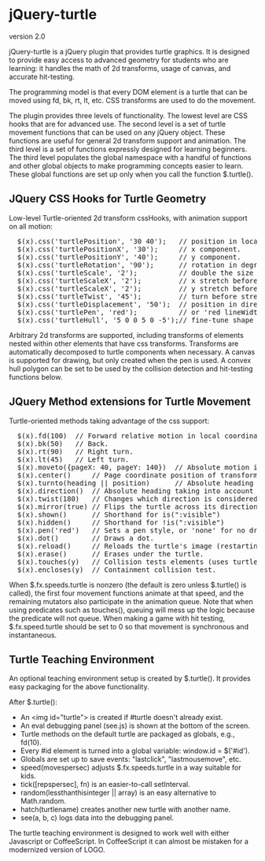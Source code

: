 jQuery-turtle
=============

version 2.0

jQuery-turtle is a jQuery plugin that provides turtle graphics.
It is designed to provide easy access to advanced geometry for
students who are learning: it handles the math of 2d transforms,
usage of canvas, and accurate hit-testing.

The programming model is that every DOM element is a turtle that
can be moved using fd, bk, rt, lt, etc.  CSS transforms are used
to do the movement.

The plugin provides three levels of functionality.  The lowest
level are CSS hooks that are for advanced use.  The second level
is a set of turtle movement functions that can be used on any
jQuery object.  These functions are useful for general 2d transform
support and animation.  The third level is a set of functions
expressly designed for learning beginners.  The third level
populates the global namespace with a handful of functions and
other global objects to make programming concepts easier to
learn.  These global functions are set up only when you call the
function $.turtle().

JQuery CSS Hooks for Turtle Geometry
------------------------------------

Low-level Turtle-oriented 2d transform cssHooks, with animation
support on all motion:
<pre>
  $(x).css('turtlePosition', '30 40');   // position in local coordinates.
  $(x).css('turtlePositionX', '30');     // x component.
  $(x).css('turtlePositionY', '40');     // y component.
  $(x).css('turtleRotation', '90');      // rotation in degrees.
  $(x).css('turtleScale', '2');          // double the size of any element.
  $(x).css('turtleScaleX', '2');         // x stretch before rotate after twist.
  $(x).css('turtleScaleX', '2');         // y stretch before rotate after twist.
  $(x).css('turtleTwist', '45');         // turn before stretching.
  $(x).css('turtleDisplacement', '50');  // position in direction of rotation.
  $(x).css('turtlePen', 'red');          // or 'red lineWidth 2px' etc.
  $(x).css('turtleHull', '5 0 0 5 0 -5');// fine-tune shape for collisions.
</pre>

Arbitrary 2d transforms are supported, including transforms of elements
nested within other elements that have css transforms. Transforms are
automatically decomposed to turtle components when necessary.
A canvas is supported for drawing, but only created when the pen is
used.  A convex hull polygon can be set to be used by the collision
detection and hit-testing functions below.

JQuery Method extensions for Turtle Movement
--------------------------------------------

Turtle-oriented methods taking advantage of the css support:
<pre>
  $(x).fd(100)  // Forward relative motion in local coordinates.
  $(x).bk(50)   // Back.
  $(x).rt(90)   // Right turn.
  $(x).lt(45)   // Left turn.
  $(x).moveto({pageX: 40, pageY: 140})  // Absolute motion in page coordinates.
  $(x).center()     // Page coordinate position of transform-origin.
  $(x).turnto(heading || position)      // Absolute heading adjustment.
  $(x).direction()  // Absolute heading taking into account nested transforms.
  $(x).twist(180)   // Changes which direction is considered "forward".
  $(x).mirror(true) // Flips the turtle across its direction axis.
  $(x).shown()      // Shorthand for is(":visible")
  $(x).hidden()     // Shorthand for !is(":visible")
  $(x).pen('red')   // Sets a pen style, or 'none' for no drawing.
  $(x).dot()        // Draws a dot.
  $(x).reload()     // Reloads the turtle's image (restarting animated gifs)
  $(x).erase()      // Erases under the turtle.
  $(x).touches(y)   // Collision tests elements (uses turtleHull if present).
  $(x).encloses(y)  // Containment collision test.
</pre>
When $.fx.speeds.turtle is nonzero (the default is zero unless
$.turtle() is called), the first four movement functions animate
at that speed, and the remaining mutators also participate in the
animation queue.  Note that when using predicates such as
touches(), queuing will mess up the logic because the predicate
will not queue.  When making a game with hit testing,
$.fx.speed.turtle should be set to 0 so that movement is
synchronous and instantaneous.

Turtle Teaching Environment
---------------------------

An optional teaching environment setup is created by $.turtle().
It provides easy packaging for the above functionality.

After $.turtle():
  * An &lt;img id="turtle"&gt; is created if #turtle doesn't already exist.
  * An eval debugging panel (see.js) is shown at the bottom of the screen.
  * Turtle methods on the default turtle are packaged as globals, e.g., fd(10).
  * Every #id element is turned into a global variable: window.id = $('#id').
  * Globals are set up to save events: "lastclick", "lastmousemove", etc.
  * speed(movespersec) adjusts $.fx.speeds.turtle in a way suitable for kids.
  * tick([repspersec], fn) is an easier-to-call setInterval.
  * random(lessthanthisinteger || array) is an easy alternative to Math.random.
  * hatch(turtlename) creates another new turtle with another name.
  * see(a, b, c) logs data into the debugging panel.

The turtle teaching environment is designed to work well with either
Javascript or CoffeeScript.  In CoffeeScript it can almost be mistaken
for a modernized version of LOGO.

